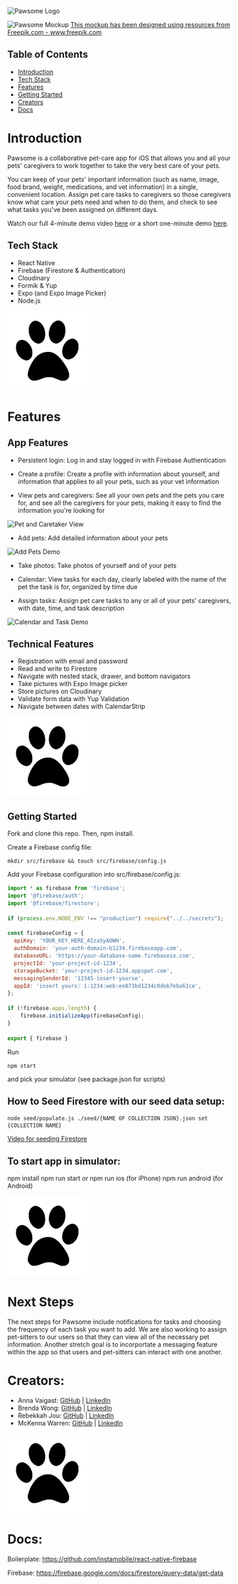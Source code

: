![Pawsome Logo](/assets/pawsome_logo.png)


![Pawsome Mockup](https://user-images.githubusercontent.com/73001148/129080553-77b67864-db24-44e5-b634-dd4c91aa99ca.png)
<a href='https://www.freepik.com/photos/brush'>This mockup has been designed using resources from Freepik.com - www.freepik.com</a>


## Table of Contents

- [Introduction](#introduction)
- [Tech Stack](#tech-stack)
- [Features](#features)
- [Getting Started](#getting-started)
- [Creators](#creators)
- [Docs](#docs)

# Introduction
Pawsome is a collaborative pet-care app for iOS that allows you and all your pets' caregivers to work together to take the very best care of your pets. 

You can keep of your pets' important information (such as name, image, food brand, weight, medications, and vet information) in a single, convenient location. Assign pet care tasks to caregivers so those caregivers know what care your pets need and when to do them, and check to see what tasks you've been assigned on different days.

Watch our full 4-minute demo video [here](https://www.youtube.com/watch?v=fapWIlNX2Uc) or a short one-minute demo [here](https://www.youtube.com/watch?v=3prtDpbnqqY).

## Tech Stack
* React Native
* Firebase (Firestore & Authentication)
* Cloudinary
* Formik & Yup
* Expo (and Expo Image Picker)
* Node.js

![Pawprint](/assets/apple-touch-icon.png)

# Features
## App Features
* Persistent login: Log in and stay logged in with Firebase Authentication

* Create a profile: Create a profile with information about yourself, and information that applies to all your pets, such as your vet information

* View pets and caregivers: See all your own pets and the pets you care for, and see all the caregivers for your pets, making it easy to find the information you're looking for

![Pet and Caretaker View](https://media.giphy.com/media/peBwBV1V9eolvSOq4b/giphy.gif)

* Add pets: Add detailed information about your pets 

![Add Pets Demo](https://media.giphy.com/media/igakamNRqXJezsYF3p/giphy.gif)

* Take photos: Take photos of yourself and of your pets

* Calendar: View tasks for each day, clearly labeled with the name of the pet the task is for, organized by time due 
* Assign tasks: Assign pet care tasks to any or all of your pets' caregivers, with date, time, and task description

![Calendar and Task Demo](https://media.giphy.com/media/7C2i5yADe7Qjuuc9CA/giphy.gif)

## Technical Features
* Registration with email and password
* Read and write to Firestore
* Navigate with nested stack, drawer, and bottom navigators
* Take pictures with Expo Image picker
* Store pictures on Cloudinary
* Validate form data with Yup Validation
* Navigate between dates with CalendarStrip

![Pawprint](/assets/apple-touch-icon.png)

## Getting Started

Fork and clone this repo. Then, npm install.

Create a Firebase config file:

````git
mkdir src/firebase && touch src/firebase/config.js
````

Add your Firebase configuration into src/firebase/config.js:

````javascript
import * as firebase from 'firebase';
import '@firebase/auth';
import '@firebase/firestore';

if (process.env.NODE_ENV !== "production") require("../../secrets");

const firebaseConfig = {
  apiKey: 'YOUR_KEY_HERE_AIzaSyAOWH',
  authDomain: 'your-auth-domain-b1234.firebaseapp.com',
  databaseURL: 'https://your-database-name.firebaseio.com',
  projectId: 'your-project-id-1234',
  storageBucket: 'your-project-id-1234.appspot.com',
  messagingSenderId: '12345-insert-yourse',
  appId: 'insert yours: 1:1234:web:ee873bd1234c0deb7eba61ce',
};

if (!firebase.apps.length) {
    firebase.initializeApp(firebaseConfig);
}

export { firebase }
````
Run 
````git 
npm start
````
and pick your simulator (see package.json for scripts)


## How to Seed Firestore with our seed data setup:

````git
node seed/populate.js ./seed/{NAME OF COLLECTION JSON}.json set {COLLECTION NAME}
````
[Video for seeding Firestore](https://www.youtube.com/watch?v=I11O0UVp8PQ)

## To start app in simulator:

npm install
npm run start
or
npm run ios (for iPhone)
npm run android (for Android)


![Pawprint](/assets/apple-touch-icon.png)

# Next Steps
The next steps for Pawsome include notifications for tasks and choosing the frequency of each task you want to add. We are also working to assign pet-sitters to our users so that they can view all of the necessary pet information. Another stretch goal is to incorportate a messaging feature within the app so that users and pet-sitters can interact with one another.


# Creators:

* Anna Vaigast: [GitHub](https://github.com/av1082) | [LinkedIn](https://www.linkedin.com/in/anna-vaigast/)
* Brenda Wong: [GitHub](https://github.com/brendawon) | [LinkedIn](https://www.linkedin.com/in/brenda-wong-rd/)
* Rebekkah Jou: [GitHub](https://github.com/RebekkahJou) | [LinkedIn](https://www.linkedin.com/in/rebekkah-niles-jou/)
* McKenna Warren: [GitHub](https://github.com/mckennakayyy) | [LinkedIn](https://www.linkedin.com/in/mckenna-warren/)

![Pawprint](/assets/apple-touch-icon.png)

# Docs:

Boilerplate:
https://github.com/instamobile/react-native-firebase

Firebase:
https://firebase.google.com/docs/firestore/query-data/get-data

